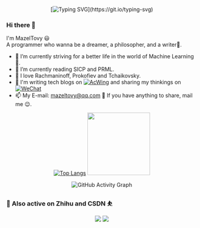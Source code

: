 <div id="badges"  align="center">

[![Typing SVG](https://readme-typing-svg.herokuapp.com?color=0F763B&lines=cogito,+ergo+sum.)](https://git.io/typing-svg)
</div>

### Hi there 👋

I'm MazelTovy 😃<br>
A programmer who wanna be a dreamer, a philosopher, and a writer🦄️.
- 🔭 I’m currently striving for a better life in the world of Machine Learning 🤖.
- 📕 I’m currently reading SICP and PRML.
- 🎹 I love Rachmaninoff, Prokofiev and Tchaikovsky.
- 🤔 I'm writing tech blogs on [![AcWing](https://img.shields.io/badge/Blog-AcWing-brightgreen)](https://www.acwing.com/user/myspace/blog/120359/) and sharing my thinkings on [![WeChat](https://img.shields.io/badge/Article-%E5%BE%90%E5%AD%A6%E5%A7%90%E6%97%A9-5cacee)](https://mp.weixin.qq.com/mp/profile_ext?action=home&__biz=MzIyMzI5MjIxNQ==&scene=124#wechat_redirect)
- 📫 My E-mail: mazeltovy@qq.com 💭 If you have anything to share, mail me 😉.


<!--
**MazelTovy/MazelTovy** is a ✨ _special_ ✨ repository because its `README.md` (this file) appears on your GitHub profile.

Here are some ideas to get you started:

- 🔭 I’m currently working on ...
- 🌱 I’m currently learning ...
- 👯 I’m looking to collaborate on ...
- 🤔 I’m looking for help with ...
- 💬 Ask me about ...
- 📫 How to reach me: ...
- 😄 Pronouns: ...
- ⚡ Fun fact: ...
-->


     
<div align="center">
   
   [![Top Langs](https://github-readme-stats.vercel.app/api/top-langs/?username=MazelTovy&layout=compact&hide=html,hack,css&theme=gotham)](https://github.com/MazelTovy) 
  <img  height=' 165px' src="https://github-readme-stats.vercel.app/api?username=MazelTovy&show_icons=true&theme=gotham&count_private=true">
</div>

<div id="badges"  align="center">

![GitHub Activity Graph](https://github-readme-activity-graph.cyclic.app/graph?username=MazelTovy&bg_color=333333&color=00ffff&line=00ffff&point=ffffff&area=true&hide_border=false)

</div>


### 🎇 Also active on Zhihu and CSDN ⛹️
<div align="center">
   
   [![](https://stats.justsong.cn/api/zhihu?username=hermione-84-54&theme=dark)](https://www.zhihu.com/people/hermione-84-54)
   <a href="https://blog.csdn.net/MazelTovy">
   <img src="https://stats.justsong.cn/api/csdn?id=MazelTovy&theme=dark">
   </a>
</div>
